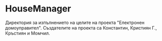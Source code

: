 # HouseManager
 Директория за изпълнението на целите на проекта "Електронен домоуправител". Създателите на проекта са Константин, Кристиян Г., Кръстиян и Момчил.
